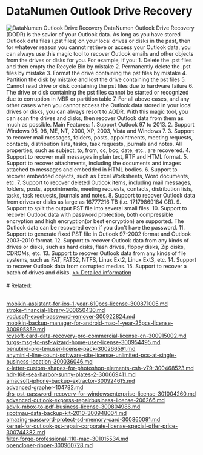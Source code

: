 # DataNumen Outlook Drive Recovery
![DataNumen Outlook Drive Recovery](https://mycommerce.akamaized.net/api/pimages/P300342439/BIG/300342439.GIF)
DataNumen Outlook Drive Recovery (DODR) is the savior of your Outlook data. As long as you have stored Outlook data files (.pst files) on your local drives or disks in the past, then for whatever reason you cannot retrieve or access your Outlook data, you can always use this magic tool to recover Outlook emails and other objects from the drives or disks for you. For example, if you: 1. Delete the .pst files and then empty the Recycle Bin by mistake 2. Permanently delete the .pst files by mistake 3. Format the drive containing the pst files by mistake 4. Partition the disk by mistake and lost the drive containing the pst files 5. Cannot read drive or disk containing the pst files due to hardware failure 6. The drive or disk containing the pst files cannot be started or recognized due to corruption in MBR or partition table 7. For all above cases, and any other cases when you cannot access the Outlook data stored in your local drives or disks, you can always resort to AODR. With this magic tool, you can scan the drives and disks, then recover Outlook data from them as much as possible. Main Features: 1. Support Outlook 97 to 2013. 2. Support Windows 95, 98, ME, NT, 2000, XP, 2003, Vista and Windows 7. 3. Support to recover mail messages, folders, posts, appointments, meeting requests, contacts, distribution lists, tasks, task requests, journals and notes. All properties, such as subject, to, from, cc, bcc, date, etc., are recovered. 4. Support to recover mail messages in plain text, RTF and HTML format. 5. Support to recover attachments, including the documents and images attached to messages and embedded in HTML bodies. 6. Support to recover embedded objects, such as Excel Worksheets, Word documents, etc. 7. Support to recover deleted Outlook items, including mail messages, folders, posts, appointments, meeting requests, contacts, distribution lists, tasks, task requests, journals and notes. 8. Support to recover Outlook data from drives or disks as large as 16777216 TB (i.e. 17179869184 GB). 9. Support to split the output PST file into several small files. 10. Support to recover Outlook data with password protection, both compressible encryption and high encryption(or best encryption) are supported. The Outlook data can be recovered even if you don't have the password. 11. Support to generate fixed PST file in Outlook 97-2002 format and Outlook 2003-2010 format. 12. Support to recover Outlook data from any kinds of drives or disks, such as hard disks, flash drives, floppy disks, Zip disks, CDROMs, etc. 13. Support to recover Outlook data from any kinds of file systems, such as FAT, FAT32, NTFS, Linux Ext2, Linux Ext3, etc. 14. Support to recover Outlook data from corrupted medias. 15. Support to recover a batch of drives and disks.
[>> Detailed information](https://secure.shareit.com/shareit/product.html?productid=300342439&affiliateid=200057808)<br/><br/># Related:

<br />[mobikin-assistant-for-ios-1-year-610pcs-license-300871005.md](https://github.com/downloadplanet/downloadplanet/blob/main/mobikin-assistant-for-ios-1-year-610pcs-license-300871005.md)<br />[stroke-financial-library-300650430.md](https://github.com/downloadplanet/downloadplanet/blob/main/stroke-financial-library-300650430.md)<br />[vodusoft-excel-password-remover-300922824.md](https://github.com/downloadplanet/downloadplanet/blob/main/vodusoft-excel-password-remover-300922824.md)<br />[mobikin-backup-manager-for-android-mac-1-year-25pcs-license-300995859.md](https://github.com/downloadplanet/downloadplanet/blob/main/mobikin-backup-manager-for-android-mac-1-year-25pcs-license-300995859.md)<br />[rcysoft-card-data-recovery-pro-commercial-license-cn-300915002.md](https://github.com/downloadplanet/downloadplanet/blob/main/rcysoft-card-data-recovery-pro-commercial-license-cn-300915002.md)<br />[turgs-msg-to-nsf-wizard-home-user-license-300954495.md](https://github.com/downloadplanet/downloadplanet/blob/main/turgs-msg-to-nsf-wizard-home-user-license-300954495.md)<br />[benubird-pro-tenuser-license-pack-300266591.md](https://github.com/downloadplanet/downloadplanet/blob/main/benubird-pro-tenuser-license-pack-300266591.md)<br />[anymini-l-line-count-software-site-license-unlimited-pcs-at-single-business-location-300036046.md](https://github.com/downloadplanet/downloadplanet/blob/main/anymini-l-line-count-software-site-license-unlimited-pcs-at-single-business-location-300036046.md)<br />[x-letter-custom-shapes-for-photoshop-elements-csh-v79-300468523.md](https://github.com/downloadplanet/downloadplanet/blob/main/x-letter-custom-shapes-for-photoshop-elements-csh-v79-300468523.md)<br />[hdr-168-sea-harbor-sunny-plates-2-300669411.md](https://github.com/downloadplanet/downloadplanet/blob/main/hdr-168-sea-harbor-sunny-plates-2-300669411.md)<br />[amacsoft-iphone-backup-extractor-300924615.md](https://github.com/downloadplanet/downloadplanet/blob/main/amacsoft-iphone-backup-extractor-300924615.md)<br />[advanced-grapher-104782.md](https://github.com/downloadplanet/downloadplanet/blob/main/advanced-grapher-104782.md)<br />[drs-pst-password-recovery-for-windowsenterprise-license-301004260.md](https://github.com/downloadplanet/downloadplanet/blob/main/drs-pst-password-recovery-for-windowsenterprise-license-301004260.md)<br />[advanced-outlook-express-repairbusiness-license-206266.md](https://github.com/downloadplanet/downloadplanet/blob/main/advanced-outlook-express-repairbusiness-license-206266.md)<br />[advik-mbox-to-pdf-business-license-300804986.md](https://github.com/downloadplanet/downloadplanet/blob/main/advik-mbox-to-pdf-business-license-300804986.md)<br />[spotmau-data-backup-kit-2010-300948004.md](https://github.com/downloadplanet/downloadplanet/blob/main/spotmau-data-backup-kit-2010-300948004.md)<br />[amazing-password-protect-sd-memory-card-300860091.md](https://github.com/downloadplanet/downloadplanet/blob/main/amazing-password-protect-sd-memory-card-300860091.md)<br />[kernel-for-outlook-pst-repair-corporate-license-special-offer-price-300744382.md](https://github.com/downloadplanet/downloadplanet/blob/main/kernel-for-outlook-pst-repair-corporate-license-special-offer-price-300744382.md)<br />[filter-forge-professional-110-mac-301015534.md](https://github.com/downloadplanet/downloadplanet/blob/main/filter-forge-professional-110-mac-301015534.md)<br />[opencloner-ripper-300960728.md](https://github.com/downloadplanet/downloadplanet/blob/main/opencloner-ripper-300960728.md)